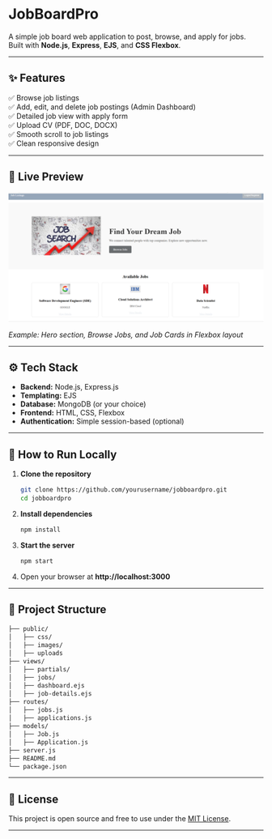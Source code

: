 
# JobBoardPro

A simple job board web application to post, browse, and apply for jobs.  
Built with **Node.js**, **Express**, **EJS**, and **CSS Flexbox**.

---

## ✨ Features

✅ Browse job listings  
✅ Add, edit, and delete job postings (Admin Dashboard)  
✅ Detailed job view with apply form  
✅ Upload CV (PDF, DOC, DOCX)  
✅ Smooth scroll to job listings  
✅ Clean responsive design

---

## 📸 Live Preview

![JobBoardPro Screenshot](./public/images/Screenshot%202025-07-07%20001101.png)

*Example: Hero section, Browse Jobs, and Job Cards in Flexbox layout*

---

## ⚙️ Tech Stack

- **Backend:** Node.js, Express.js
- **Templating:** EJS
- **Database:** MongoDB (or your choice)
- **Frontend:** HTML, CSS, Flexbox
- **Authentication:** Simple session-based (optional)

---

## 🚩 How to Run Locally

1. **Clone the repository**
   ```bash
   git clone https://github.com/yourusername/jobboardpro.git
   cd jobboardpro
   ```

2. **Install dependencies**
   ```bash
   npm install
   ```

3. **Start the server**
   ```bash
   npm start
   ```

4. Open your browser at **http://localhost:3000**

---

## 📂 Project Structure

```
├── public/
│   ├── css/
│   ├── images/
│   ├── uploads
├── views/
│   ├── partials/
│   ├── jobs/
│   ├── dashboard.ejs
│   ├── job-details.ejs
├── routes/
│   ├── jobs.js
│   ├── applications.js
├── models/
│   ├── Job.js
│   ├── Application.js
├── server.js
├── README.md
└── package.json
```

---

## 📢 License

This project is open source and free to use under the [MIT License](LICENSE).

---





